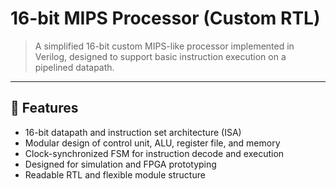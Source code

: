 # 16-bit MIPS Processor (Custom RTL)

> A simplified 16-bit custom MIPS-like processor implemented in Verilog, designed to support basic instruction execution on a pipelined datapath.

---

## 🔧 Features
- 16-bit datapath and instruction set architecture (ISA)
- Modular design of control unit, ALU, register file, and memory
- Clock-synchronized FSM for instruction decode and execution
- Designed for simulation and FPGA prototyping
- Readable RTL and flexible module structure
